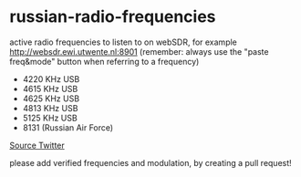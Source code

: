 # russian-radio-frequencies
active radio frequencies to listen to on webSDR, for example http://websdr.ewi.utwente.nl:8901 (remember: always use the "paste freq&mode" button when referring to a frequency)

- 4220 KHz USB
- 4615 KHz USB
- 4625 KHz USB
- 4813 KHz USB
- 5125 KHz USB
- 8131 (Russian Air Force)


[Source Twitter](https://twitter.com/DeepNetAnon/status/1497772231816065028)




please add verified frequencies and modulation, by creating a pull request! 
